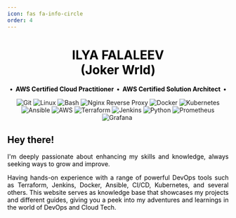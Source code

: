 ```yaml
---
icon: fas fa-info-circle
order: 4
---
```

<style>
  .headers{
    text-align: center;
    font-weight: bold;
    color: white;
    mix-blend-mode: difference;
  }
  .intro{
    text-align: justify;
    color: white;
    mix-blend-mode: difference;
  }
  .badge-container {
    display: flex;
    flex-wrap: wrap;
    justify-content: center;
  }
  .badge {
    pointer-events: none;
    cursor: default;
    padding: 0px 2px;
    margin: 0px;
  }
  .social-links {
    display: flex;
    justify-content: center;
    align-items: center;
  }
  .social-links a {
    margin: 0px 10px;
    color: white;
    mix-blend-mode: difference;
  }
  .content a:not(.img-link) {
    border-bottom: none !important;
  }
</style>

<h1 class="headers">ILYA FALALEEV<br>(Joker Wrld)</h1>
<p class="headers"> &nbsp;•&nbsp; AWS Certified Cloud Practitioner &nbsp;•&nbsp; AWS Certified Solution Architect &nbsp;•&nbsp; </p>

<div class="badge-container">
  <div class="badge"><img alt="Git" src="https://img.shields.io/badge/git-%23F05033.svg?style=for-the-badge&logo=git&logoColor=white"></div>
  <div class="badge"><img alt="Linux" src="https://img.shields.io/badge/Linux-FCC624?style=for-the-badge&logo=linux&logoColor=black"></div>
  <div class="badge"><img alt="Bash" src="https://img.shields.io/badge/shell_script-%23121011.svg?style=for-the-badge&logo=gnu-bash&logoColor=white"></div>
  <div class="badge"><img alt="Nginx Reverse Proxy" src="https://img.shields.io/badge/nginx-%23009639.svg?style=for-the-badge&logo=nginx&logoColor=white"></div>
  <div class="badge"><img alt="Docker" src="https://img.shields.io/badge/docker-%230db7ed.svg?style=for-the-badge&logo=docker&logoColor=white"></div>
  <div class="badge"><img alt="Kubernetes" src="https://img.shields.io/badge/kubernetes-%23326ce5.svg?style=for-the-badge&logo=kubernetes&logoColor=white"></div>
  <div class="badge"><img alt="Ansible" src="https://img.shields.io/badge/ansible-%231A1918.svg?style=for-the-badge&logo=ansible&logoColor=white"></div>
  <div class="badge"><img alt="AWS" src="https://img.shields.io/badge/AWS-%23FF9900.svg?style=for-the-badge&logo=amazon-aws&logoColor=white"></div>
  <div class="badge"><img alt="Terraform" src="https://img.shields.io/badge/terraform-%235835CC.svg?style=for-the-badge&logo=terraform&logoColor=white"></div>
  <div class="badge"><img alt="Jenkins" src="https://img.shields.io/badge/jenkins-%232C5263.svg?style=for-the-badge&logo=jenkins&logoColor=white"></div>
  <div class="badge"><img alt="Python" src="https://img.shields.io/badge/python-3670A0?style=for-the-badge&logo=python&logoColor=ffdd54"></div>
  <div class="badge"><img alt="Prometheus" src="https://img.shields.io/badge/Prometheus-E6522C?style=for-the-badge&logo=Prometheus&logoColor=white"></div>
  <div class="badge"><img alt="Grafana" src="https://img.shields.io/badge/grafana-%23F46800.svg?style=for-the-badge&logo=grafana&logoColor=white"></div>
  <div class="badge">  </div><!-- Add more badges as needed -->
</div>

<div>
  <h2 class="headers" style="text-align: justify;">Hey there!</h2>
  <p class="intro">
    I'm deeply passionate about enhancing my skills and knowledge, always seeking ways to grow and improve.
  </p>
  <p class="intro">
    Having hands-on experience with a range of powerful DevOps tools such as Terraform, Jenkins, Docker, Ansible, CI/CD, Kubernetes, and several others.
    This website serves as knowledge base that showcases my projects and different guides, giving you a peek into my adventures and learnings in the world of DevOps and Cloud Tech.
  </p>
</div>

<div class="social-links">
    <a href="https://github.com/jokerwrld999" target="_blank" rel="noopener noreferrer">
      <i class="fab fa-github"></i>
    </a>
    <a href="https://www.linkedin.com/in/ilya-falaleev-657685268/" target="_blank" rel="noopener noreferrer">
      <i class="fab fa-linkedin"></i>
    </a>
    <a href="https://t.me/JokerWrld" target="_blank" rel="noopener noreferrer">
      <i class="fab fa-telegram"></i>
    </a>
    <a href="mailto:ifalaleev49@gmail.com" target="_blank" rel="noopener noreferrer">
      <i class="fas fa-envelope"></i>
    </a>
  </div>

